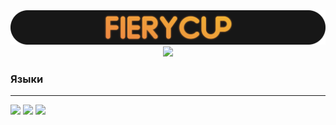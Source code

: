 <div id="header" align="center">
  <img src="./FieryCup_title.svg" width="1920" alt="FieryCup"/>
</div>

<div id="social" align="center">
  <a href="https://discordapp.com/users/560859915380326422/" target="_blank"><img src=https://img.shields.io/badge/-Discord-black?style=for-the-badge&logo=discord&logoColor=black&color=black&labelColor=EF8843><a/>
</div>

### Языки
 ---
 
<!--  ![](https://img.shields.io/badge/-Python-black?style=for-the-badge&logo=python&logoColor=black&color=black&labelColor=EF8843)
  ![](https://img.shields.io/badge/-C%23-black?style=for-the-badge&logo=csharp&logoColor=black&color=black&labelColor=EF8843)
  ![](https://img.shields.io/badge/-Java-black?style=for-the-badge&logo=java&logoColor=black&color=black&labelColor=EF8843) -->
  
  ![](https://img.shields.io/badge/-Python-black?style=for-the-badge&color=black&labelColor=EF8843)
  ![](https://img.shields.io/badge/-C%23-black?style=for-the-badge&color=black&labelColor=EF8843)
  ![](https://img.shields.io/badge/-Java-black?style=for-the-badge&color=black&labelColor=EF8843)
<!--   ![](https://img.shields.io/badge/-Lua-black?style=for-the-badge&logo=lua&logoColor=white) -->
<!--   ![](https://img.shields.io/badge/-csharp-black?style=for-the-badge&logo=csharp&logoColor=white) -->


<!--
### [🏆 GitHub Profile Trophy](https://github.com/fierycup/github-profile-trophy)
  ![trophy](https://github-profile-trophy.vercel.app/?username=fierycup&theme=onestar&no-frame=true)
-->
